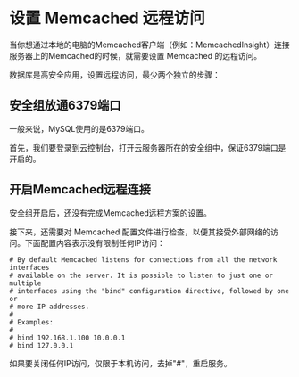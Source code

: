 # 设置 Memcached 远程访问

当你想通过本地的电脑的Memcached客户端（例如：MemcachedInsight）连接服务器上的Memcached的时候，就需要设置 Memcached 的远程访问。

数据库是高安全应用，设置远程访问，最少两个独立的步骤：

## 安全组放通6379端口

一般来说，MySQL使用的是6379端口。  

首先，我们要登录到云控制台，打开云服务器所在的安全组中，保证6379端口是开启的。


## 开启Memcached远程连接

安全组开启后，还没有完成Memcached远程方案的设置。  

接下来，还需要对 Memcached 配置文件进行检查，以便其接受外部网络的访问。下面配置内容表示没有限制任何IP访问：

```
# By default Memcached listens for connections from all the network interfaces
# available on the server. It is possible to listen to just one or multiple
# interfaces using the "bind" configuration directive, followed by one or
# more IP addresses.
#
# Examples:
#
# bind 192.168.1.100 10.0.0.1
# bind 127.0.0.1
```

如果要关闭任何IP访问，仅限于本机访问，去掉"#"，重启服务。
